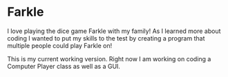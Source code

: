 # Farkle

I love playing the dice game Farkle with my family! As I learned more about coding I wanted to put my skills to the test by creating a program that multiple people could play Farkle on!

This is my current working version. Right now I am working on coding a Computer Player class as well as a GUI. 
